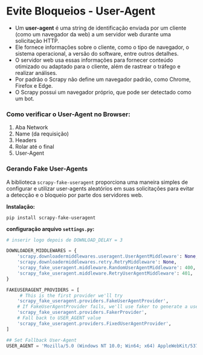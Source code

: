 # Evite Bloqueios - User-Agent


- Um **user-agent** é uma string de identificação enviada por um cliente (como um navegador da web) a um servidor web durante uma solicitação HTTP.
- Ele fornece informações sobre o cliente, como o tipo de navegador, o sistema operacional, a versão do software, entre outros detalhes.
- O servidor web usa essas informações para fornecer conteúdo otimizado ou adaptado para o cliente, além de rastrear o tráfego e realizar análises.
- Por padrão o Scrapy não define um navegador padrão, como Chrome, Firefox e Edge.
- O Scrapy possui um navegador próprio, que pode ser detectado como um bot.


### Como verificar o User-Agent no Browser:
1. Aba Network
1. Name (da requisição)
1. Headers
1. Rolar até o final
1. User-Agent


### Gerando Fake User-Agents


A biblioteca ``scrapy-fake-useragent`` proporciona uma maneira simples de configurar e utilizar user-agents aleatórios em suas solicitações para evitar a detecção e o bloqueio por parte dos servidores web.


**Instalação:**
```
pip install scrapy-fake-useragent
```


**configuração arquivo ``settings.py``:**
```python
# inserir logo depois de DOWNLOAD_DELAY = 3

DOWNLOADER_MIDDLEWARES = {
    'scrapy.downloadermiddlewares.useragent.UserAgentMiddleware': None,
    'scrapy.downloadermiddlewares.retry.RetryMiddleware': None,
    'scrapy_fake_useragent.middleware.RandomUserAgentMiddleware': 400,
    'scrapy_fake_useragent.middleware.RetryUserAgentMiddleware': 401,
}

FAKEUSERAGENT_PROVIDERS = [
     # This is the first provider we'll try
    'scrapy_fake_useragent.providers.FakeUserAgentProvider',  
    # If FakeUserAgentProvider fails, we'll use faker to generate a user-agent string for us
    'scrapy_fake_useragent.providers.FakerProvider', 
    # Fall back to USER_AGENT value 
    'scrapy_fake_useragent.providers.FixedUserAgentProvider',  
]

## Set Fallback User-Agent
USER_AGENT = 'Mozilla/5.0 (Windows NT 10.0; Win64; x64) AppleWebKit/537.36 (KHTML, like Gecko) Chrome/115.0.0.0 Safari/537.36 Edg/115.0.1901.203'
```